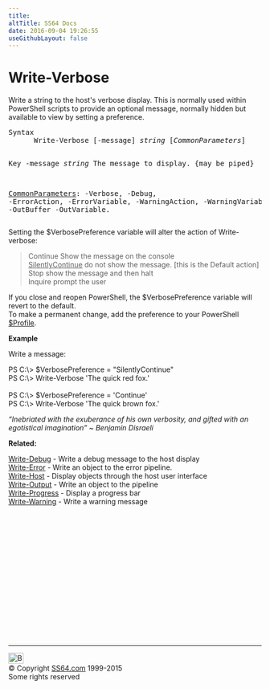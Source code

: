 ```yaml
---
title:
altTitle: SS64 Docs
date: 2016-09-04 19:26:55
useGithubLayout: false
---
```

<!-- #BeginLibraryItem "/Library/head_ps.lbi" --><!-- #EndLibraryItem --><h1>Write-Verbose</h1> 
<p>Write a string to the host's verbose display. This is normally used within PowerShell scripts to provide an optional message, normally hidden but available to view by setting a preference.</p>
<pre>Syntax
      Write-Verbose [-message] <i>string</i> [<i>CommonParameters</i>]

Key
   -message <i>string</i>
       The message to display.
       {may be piped}

   <a href="common.html">CommonParameters</a>:
       -Verbose, -Debug, -ErrorAction, -ErrorVariable, -WarningAction, -WarningVariable,
       -OutBuffer -OutVariable.</pre>
<p>  Setting  the <span class="code">$VerbosePreference</span> variable will alter the action of Write-verbose:</p>
<blockquote>
<p><span class="code">Continue</span> Show the message on the console<br>
<span class="code"><u>SilentlyContinue</u></span> do not show the message. [this is the Default action]<br>
<span class="code">Stop</span> show the message and then halt<br>
<span class="code">Inquire</span> prompt the user</p>
</blockquote>
<p>If you close and reopen PowerShell, the <span class="code">$VerbosePreference</span> variable will revert to the default.<br>
To make a permanent change, add the preference to your PowerShell <a href="syntax-profile.html">$Profile</a>.</p>
<p><b>Example</b></p>
<p>Write a  message:</p>
<p><span class="code">PS C:\&gt; $VerbosePreference = "SilentlyContinue"<br>
PS C:\&gt; Write-Verbose 'The quick red fox.'<br>
<br>
PS C:\&gt;  $VerbosePreference = 'Continue'<br>
PS C:\&gt; Write-Verbose 'The quick brown fox.'</span></p>
<p class="quote"><i> “Inebriated with the exuberance of his own verbosity, and gifted with an egotistical imagination” ~ Benjamin Disraeli </i></p>
<p><b>Related:</b></p>
<p><a href="write-debug.html">Write-Debug</a> - Write a debug message to the host display<br>
<a href="write-error.html">Write-Error</a> - Write an object to the error pipeline.<br>
<a href="write-host.html">Write-Host</a> - Display objects through the host user interface<br>
<a href="write-output.html">Write-Output</a> - Write an object to the pipeline<br> 
<a href="write-progress.html">Write-Progress</a> -  Display a progress bar<br> 
<a href="write-warning.html">Write-Warning</a> - Write a warning message</p><!-- #BeginLibraryItem "/Library/foot_ps.lbi" --><p><script async="" src="//pagead2.googlesyndication.com/pagead/js/adsbygoogle.js"></script>
<!-- PowerShell300 -->
<ins class="adsbygoogle" style="display:inline-block;width:300px;height:250px" data-ad-client="ca-pub-6140977852749469" data-ad-slot="6253539900"></ins>
<script>
(adsbygoogle = window.adsbygoogle || []).push({});
</script></p>
<hr>
<div id="bl" class="footer"><a href="#"><img src="../images/top.png" width="30" height="22" alt="Back to the Top"></a></div>
<div id="br" class="footer, tagline">© Copyright <a href="http://ss64.com/">SS64.com</a> 1999-2015<br>
Some rights reserved</div><!-- #EndLibraryItem -->

